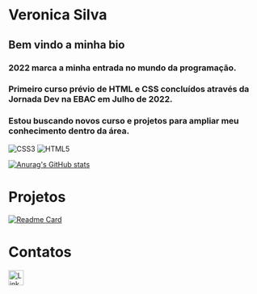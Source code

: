 # Veronica Silva

## Bem vindo a minha bio

### 2022 marca a minha entrada no mundo da programação.

### Primeiro curso prévio de HTML e CSS concluídos através da Jornada Dev na EBAC em Julho de 2022.

### Estou buscando novos curso e projetos para ampliar meu conhecimento dentro da área.

![CSS3](https://img.shields.io/badge/CSS3-1572B6?style=for-the-badge&logo=css3&logoColor=white)
![HTML5](https://img.shields.io/badge/HTML5-E34F26?style=for-the-badge&logo=html5&logoColor=white)

[![Anurag's GitHub stats](https://github-readme-stats.vercel.app/api?username=VekkaSilva&theme=radical&show_icons=true&hide_border)](https://github.com/anuraghazra/github-readme-stats)

# Projetos

[![Readme Card](https://github-readme-stats.vercel.app/api/pin/?username=VekkaSilva&repo=devweekgit.github.io)](https://github.com/anuraghazra/github-readme-stats)

# Contatos

[<img src='https://img.shields.io/badge/LinkedIn-0077B5?style=for-the-badge&logo=linkedin&logoColor=white' alt='Linkedin' height='30'>](linkedin.com/in/veronica-lima-silva)
